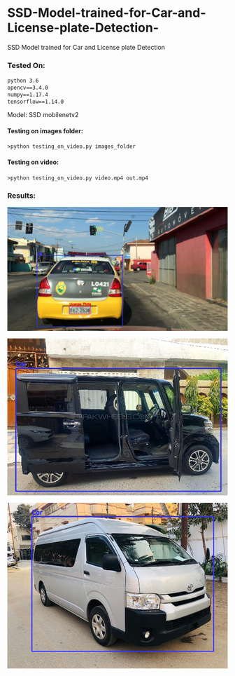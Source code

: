 # SSD-Model-trained-for-Car-and-License-plate-Detection-
SSD Model trained for Car and License plate Detection 


### Tested On:
    python 3.6
    opencv==3.4.0
    numpy==1.17.4
    tensorflow==1.14.0


Model: SSD mobilenetv2


#### Testing on images folder:
    >python testing_on_video.py images_folder

#### Testing on video:
    >python testing_on_video.py video.mp4 out.mp4
    
    
### Results:

![image 1](images/3712_predicted.jpg)

![image 2](images/Honda_N_Box_Custom_2015_Black_3147381_6_predicted.jpg)


![image 3](images/Toyota_Hiace_2015_Silver_3094629_0_predicted.jpg)
